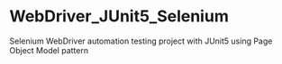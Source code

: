 # WebDriver_JUnit5_Selenium
Selenium WebDriver automation testing project with JUnit5 using Page Object Model pattern
